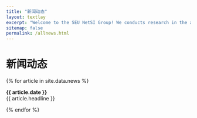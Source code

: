 ```yaml
---
title: "新闻动态"
layout: textlay
excerpt: "Welcome to the SEU NetSI Group! We conducts research in the area of Internet of Things and Swarm Intelligence. Our goal is to provide theoretically sound analysis as well as build practically working systems."
sitemap: false
permalink: /allnews.html
---
```


# 新闻动态

{% for article in site.data.news %}
<p><b>{{ article.date }}</b><br>
<span>{{ article.headline }}</span></p>
{% endfor %}
